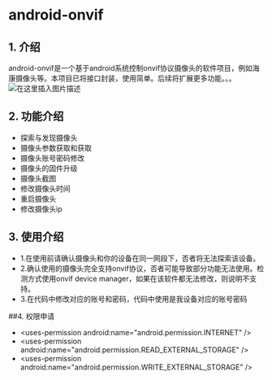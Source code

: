 ﻿

# android-onvif
## 1. 介绍
android-onvif是一个基于android系统控制onvif协议摄像头的软件项目，例如海康摄像头等。本项目已将接口封装，使用简单。后续将扩展更多功能。。。
![在这里插入图片描述](https://img-blog.csdnimg.cn/20191112091401189.png?x-oss-process=image/watermark,type_ZmFuZ3poZW5naGVpdGk,shadow_10,text_aHR0cHM6Ly9ibG9nLmNzZG4ubmV0L3NpbmF0XzMzMjg1MTI3,size_16,color_FFFFFF,t_70)
## 2. 功能介绍
 - 探索与发现摄像头
 - 摄像头参数获取和获取
 - 摄像头账号密码修改
 - 摄像头的固件升级
 - 摄像头截图 
 - 修改摄像头时间
 - 重启摄像头
 - 修改摄像头ip


## 3. 使用介绍
 - 1.在使用前请确认摄像头和你的设备在同一网段下，否者将无法探索该设备。
 - 2.确认使用的摄像头完全支持onvif协议，否者可能导致部分功能无法使用。检测方式使用onvif device manager，如果在该软件都无法修改，则说明不支持。
 - 3.在代码中修改对应的账号和密码，代码中使用是我设备对应的账号密码

##4. 权限申请
 - 	\<uses-permission android:name="android.permission.INTERNET" />
 -   \<uses-permission android:name="android.permission.READ_EXTERNAL_STORAGE" />
 -   \<uses-permission android:name="android.permission.WRITE_EXTERNAL_STORAGE" />


